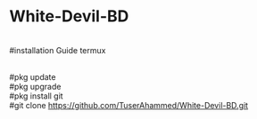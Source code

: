 # White-Devil-BD 

<br>#installation Guide termux

<br>#pkg update
<br>#pkg upgrade 
<br>#pkg install git
<br>#git clone https://github.com/TuserAhammed/White-Devil-BD.git 

